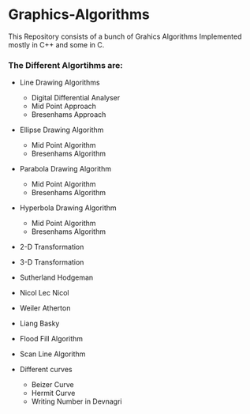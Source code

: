 # Graphics-Algorithms
This Repository consists of a bunch of Grahics Algorithms Implemented mostly in C++ and some in C.

### The Different Algortihms are:

-	Line Drawing Algorithms 
 	-	Digital Differential Analyser
	-	Mid Point Approach
	- 	Bresenhams Approach

- 	Ellipse Drawing Algorithm
	-	Mid Point Algorithm
	-	Bresenhams Algorithm

-	Parabola Drawing Algorithm
	-	Mid Point Algorithm
	-	Bresenhams Algorithm

-	Hyperbola Drawing Algorithm
	-	Mid Point Algorithm
	-	Bresenhams Algorithm
	
-	2-D Transformation

-	3-D Transformation

-	Sutherland Hodgeman

-	Nicol Lec Nicol

-	Weiler Atherton

-	Liang Basky

-	Flood Fill Algorithm

-	Scan Line Algorithm

-	Different curves
	-	Beizer Curve
	-	Hermit Curve
	-	Writing Number in Devnagri

